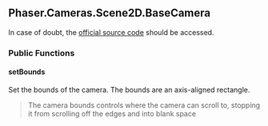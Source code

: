 ## Phaser.Cameras.Scene2D.BaseCamera

In case of doubt, the [official source code](https://github.com/photonstorm/phaser) should be accessed.

### Public Functions

#### setBounds
Set the bounds of the camera. The bounds are an axis-aligned rectangle.

> The camera bounds controls where the camera can scroll to, stopping it from scrolling off the
edges and into blank space
